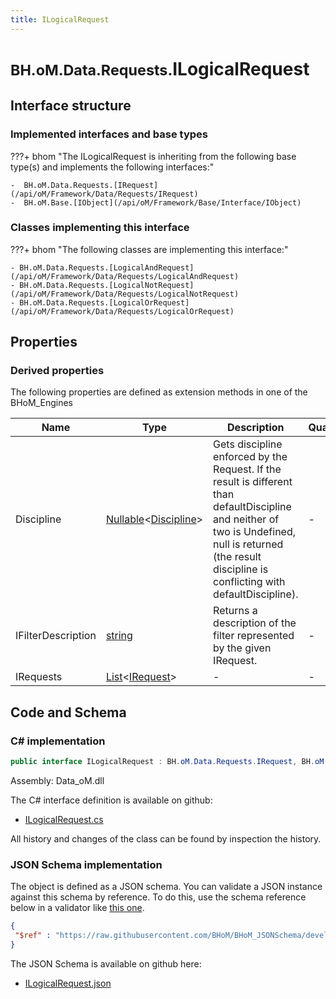 ```yaml
---
title: ILogicalRequest
---
```


# <small>BH.oM.Data.Requests.</small>**ILogicalRequest**



## Interface structure

### Implemented interfaces and base types

???+ bhom "The ILogicalRequest is inheriting from the following base type(s) and implements the following interfaces:"

    -  BH.oM.Data.Requests.[IRequest](/api/oM/Framework/Data/Requests/IRequest)
    -  BH.oM.Base.[IObject](/api/oM/Framework/Base/Interface/IObject)


### Classes implementing this interface

???+ bhom "The following classes are implementing this interface:"

    - BH.oM.Data.Requests.[LogicalAndRequest](/api/oM/Framework/Data/Requests/LogicalAndRequest)
    - BH.oM.Data.Requests.[LogicalNotRequest](/api/oM/Framework/Data/Requests/LogicalNotRequest)
    - BH.oM.Data.Requests.[LogicalOrRequest](/api/oM/Framework/Data/Requests/LogicalOrRequest)


## Properties

### Derived properties

The following properties are defined as extension methods in one of the BHoM_Engines

| Name             | Type             | Description      | Quantity         | Engine           |
|------------------|------------------|------------------|------------------|------------------|
| Discipline | [Nullable](https://learn.microsoft.com/en-us/dotnet/api/System.Nullable-1?view=netstandard-2.0)&lt;[Discipline](/api/oM/Adapter/Adapters/Revit/Enums/Discipline)&gt; | Gets discipline enforced by the Request. If the result is different than defaultDiscipline and neither of two is Undefined, null is returned (the result discipline is conflicting with defaultDiscipline). | - | Revit_Engine |
| IFilterDescription | [string](https://learn.microsoft.com/en-us/dotnet/api/System.String?view=netstandard-2.0) | Returns a description of the filter represented by the given IRequest. | - | Revit_Engine |
| IRequests | [List](https://learn.microsoft.com/en-us/dotnet/api/System.Collections.Generic.List-1?view=netstandard-2.0)&lt;[IRequest](/api/oM/Framework/Data/Requests/IRequest)&gt; | - | - | Data_Engine |


## Code and Schema

### C# implementation

``` C# title="C#"
public interface ILogicalRequest : BH.oM.Data.Requests.IRequest, BH.oM.Base.IObject
```

Assembly: Data_oM.dll

The C# interface definition is available on github:

- [ILogicalRequest.cs](https://github.com/BHoM/BHoM/blob/develop/Data_oM/Requests\ILogicalRequest.cs)

All history and changes of the class can be found by inspection the history.
### JSON Schema implementation

The object is defined as a JSON schema. You can validate a JSON instance against this schema by reference. To do this, use the schema reference below in a validator like [this one](https://www.jsonschemavalidator.net/).

``` json title="JSON Schema"
{
 "$ref" : "https://raw.githubusercontent.com/BHoM/BHoM_JSONSchema/develop/Data_oM/Requests/ILogicalRequest.json"
}
```

The JSON Schema is available on github here:

- [ILogicalRequest.json](https://github.com/BHoM/BHoM_JSONSchema/blob/develop/Data_oM/Requests/ILogicalRequest.json)
